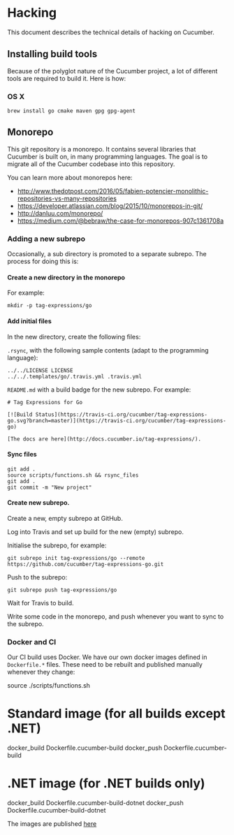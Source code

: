 # Hacking

This document describes the technical details of hacking on Cucumber.

## Installing build tools

Because of the polyglot nature of the Cucumber project, a lot of different tools
are required to build it. Here is how:

### OS X

    brew install go cmake maven gpg gpg-agent

## Monorepo

This git repository is a monorepo. It contains several libraries that Cucumber
is built on, in many programming languages. The goal is to migrate all of the
Cucumber codebase into this repository.

You can learn more about monorepos here:
* http://www.thedotpost.com/2016/05/fabien-potencier-monolithic-repositories-vs-many-repositories
* https://developer.atlassian.com/blog/2015/10/monorepos-in-git/
* http://danluu.com/monorepo/
* https://medium.com/@bebraw/the-case-for-monorepos-907c1361708a

### Adding a new subrepo

Occasionally, a sub directory is promoted to a separate subrepo. The process for doing this is:

#### Create a new directory in the monorepo

For example:

    mkdir -p tag-expressions/go

#### Add initial files

In the new directory, create the following files:

`.rsync`, with the following sample contents (adapt to the programming language):

    ../../LICENSE LICENSE
    ../../.templates/go/.travis.yml .travis.yml

`README.md` with a build badge for the new subrepo. For example:

    # Tag Expressions for Go

    [![Build Status](https://travis-ci.org/cucumber/tag-expressions-go.svg?branch=master)](https://travis-ci.org/cucumber/tag-expressions-go)

    [The docs are here](http://docs.cucumber.io/tag-expressions/).

#### Sync files

    git add .
    source scripts/functions.sh && rsync_files
    git add .
    git commit -m "New project"

#### Create new subrepo.

Create a new, empty subrepo at GitHub.

Log into Travis and set up build for the new (empty) subrepo.

Initialise the subrepo, for example:
    
    git subrepo init tag-expressions/go --remote https://github.com/cucumber/tag-expressions-go.git

Push to the subrepo:

    git subrepo push tag-expressions/go

Wait for Travis to build.

Write some code in the monorepo, and push whenever you want to sync to the subrepo.

### Docker and CI

Our CI build uses Docker. We have our own docker images defined in `Dockerfile.*`
files. These need to be rebuilt and published manually whenever they change:

   source ./scripts/functions.sh
   # Standard image (for all builds except .NET)
   docker_build Dockerfile.cucumber-build
   docker_push Dockerfile.cucumber-build
   # .NET image (for .NET builds only)
   docker_build Dockerfile.cucumber-build-dotnet
   docker_push Dockerfile.cucumber-build-dotnet

The images are published [here](https://hub.docker.com/r/cucumber/)